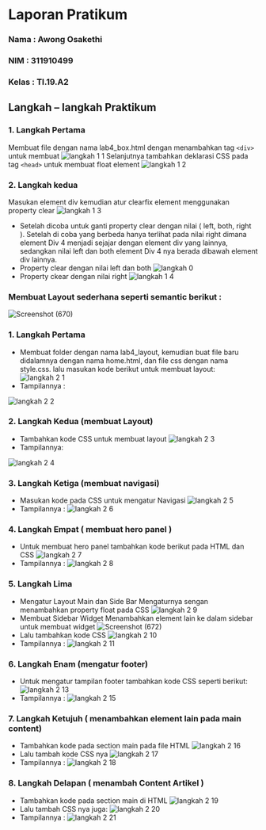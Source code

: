 # Laporan Pratikum

### Nama  : Awong Osakethi
### NIM   : 311910499
### Kelas : TI.19.A2

## Langkah – langkah Praktikum
### 1.	Langkah Pertama
Membuat file dengan nama lab4_box.html dengan menambahkan tag `<div>` untuk membuat 
![langkah 1 1](https://user-images.githubusercontent.com/56240483/115215570-d5f2ee00-a12d-11eb-9fb6-dcd508308e3f.png)
Selanjutnya tambahkan deklarasi CSS pada tag `<head>` untuk membuat float element
![langkah 1 2](https://user-images.githubusercontent.com/56240483/115215594-db503880-a12d-11eb-9624-b616d21530e4.png)
### 2. Langkah kedua
Masukan element div kemudian atur clearfix element menggunakan property clear
![langkah 1 3](https://user-images.githubusercontent.com/56240483/115215945-38e48500-a12e-11eb-8b4b-2cecb25727c3.png)
- Setelah dicoba untuk ganti property clear dengan nilai ( left, both, right ). Setelah di coba yang berbeda hanya terlihat pada nilai right dimana element Div 4 menjadi sejajar dengan element div yang lainnya, sedangkan nilai left dan both element Div 4 nya berada dibawah element div lainnya.
- Property clear dengan nilai left dan both
![langkah 0](https://user-images.githubusercontent.com/56240483/115216102-63364280-a12e-11eb-9319-196155f6aad6.png)
- Property ckear dengan nilai right
![langkah 1 4](https://user-images.githubusercontent.com/56240483/115216112-65000600-a12e-11eb-901b-2afd80bf0ad7.png)

### Membuat Layout sederhana seperti semantic berikut :
![Screenshot (670)](https://user-images.githubusercontent.com/56240483/115216480-bdcf9e80-a12e-11eb-965d-69694f8ea857.png)
### 1.	Langkah Pertama
- Membuat folder dengan nama lab4_layout, kemudian buat file baru didalamnya dengan nama home.html, dan file css dengan nama style.css. lalu masukan kode berikut untuk membuat layout:
![langkah 2 1](https://user-images.githubusercontent.com/56240483/115220730-17d26300-a133-11eb-92f2-c33fac39d75a.png)
- Tampilannya :

![langkah 2 2](https://user-images.githubusercontent.com/56240483/115220738-1a34bd00-a133-11eb-9c0a-a4897890cf8e.png)
### 2.	Langkah Kedua (membuat Layout)
- Tambahkan kode CSS untuk membuat layout
![langkah 2 3](https://user-images.githubusercontent.com/56240483/115220740-1b65ea00-a133-11eb-8fa3-f263e6390be4.png)
- Tampilannya:

![langkah 2 4](https://user-images.githubusercontent.com/56240483/115220746-1c971700-a133-11eb-8ff4-006af3b1e54a.png)
### 3.	Langkah Ketiga (membuat navigasi)
- Masukan kode pada CSS untuk mengatur Navigasi
![langkah 2 5](https://user-images.githubusercontent.com/56240483/115218290-98dc2b00-a130-11eb-9de6-13840e162a80.png)
- Tampilannya :
![langkah 2 6](https://user-images.githubusercontent.com/56240483/115218293-9aa5ee80-a130-11eb-995f-3a4d80a55e5f.png)
### 4.	Langkah Empat ( membuat hero panel )
- Untuk membuat hero panel tambahkan kode berikut pada HTML dan CSS
![langkah 2 7](https://user-images.githubusercontent.com/56240483/115218818-2455bc00-a131-11eb-8aaf-5ab3a7f824f9.png)
- Tampilannya :
![langkah 2 8](https://user-images.githubusercontent.com/56240483/115218825-26b81600-a131-11eb-82df-3d133d2f6f52.png)
### 5.	Langkah Lima
-	Mengatur Layout Main dan Side Bar
Mengaturnya sengan menambahkan property float pada CSS
![langkah 2 9](https://user-images.githubusercontent.com/56240483/115219186-74cd1980-a131-11eb-8f75-0513dcce3bd7.png)
-	Membuat Sidebar Widget
Menambahkan element lain ke dalam sidebar untuk membuat widget
![Screenshot (672)](https://user-images.githubusercontent.com/56240483/115219222-7f87ae80-a131-11eb-935e-440dd71dc38b.png)
-	Lalu tambahkan kode CSS
![langkah 2 10](https://user-images.githubusercontent.com/56240483/115219247-86162600-a131-11eb-89f9-567c490842f8.png)
- Tampilannya :
![langkah 2 11](https://user-images.githubusercontent.com/56240483/115219254-87dfe980-a131-11eb-872d-48a8f30309f1.png)
### 6.	Langkah Enam (mengatur footer)
- Untuk mengatur tampilan footer tambahkan kode CSS seperti berikut:
![langkah 2 13](https://user-images.githubusercontent.com/56240483/115219840-16546b00-a132-11eb-8064-7f47117fb320.png)
- Tampilannya :
![langkah 2 15](https://user-images.githubusercontent.com/56240483/115219843-181e2e80-a132-11eb-8af7-14eeadba4388.png)
### 7.	Langkah Ketujuh ( menambahkan element lain pada main content)
- Tambahkan kode pada section main pada file HTML
![langkah 2 16](https://user-images.githubusercontent.com/56240483/115220159-6df2d680-a132-11eb-90b4-73fdc6004188.png)
- Lalu tambah kode CSS nya
![langkah 2 17](https://user-images.githubusercontent.com/56240483/115220169-70553080-a132-11eb-8bb3-ea9c5bf8fa29.png)
- Tampilannya :
![langkah 2 18](https://user-images.githubusercontent.com/56240483/115220130-67645f00-a132-11eb-9a00-9f04d88f4ef7.png)
### 8.	Langkah Delapan ( menambah Content Artikel )
- Tambahkan kode pada section main di HTML
![langkah 2 19](https://user-images.githubusercontent.com/56240483/115220144-69c6b900-a132-11eb-9275-5992c837a750.png)
- Lalu tambah CSS nya juga:
![langkah 2 20](https://user-images.githubusercontent.com/56240483/115220149-6af7e600-a132-11eb-9240-91e742e0471a.png)
- Tampilannya :
![langkah 2 21](https://user-images.githubusercontent.com/56240483/115220151-6b907c80-a132-11eb-9dfc-dfcd93bdc7ca.png)








